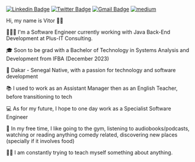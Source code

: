 [![Linkedin Badge](https://img.shields.io/badge/-LinkedIn-blue?style=flat-square&logo=Linkedin&&target=_blanklogoColor=white&link=https://www.linkedin.com/in/vitoremanueldev/)](https://www.linkedin.com/in/vitoremanueldev/)
  [![Twitter Badge](https://img.shields.io/badge/-Twitter-1ca0f1?style=flat-square&labelColor=1ca0f1&target=_blank&logo=twitter&logoColor=white&link=https://twitter.com/vitoremanueldev)](https://twitter.com/vitoremanueldev)
  [![Gmail Badge](https://img.shields.io/badge/-Gmail-c14438?style=flat-square&logo=Gmail&logoColor=white&link=mailto:veslima3@gmail.com.br)](mailto:veslima3@gmail.com.br)
  <a href="https://vitoremanueldev.medium.com/" target="_blank">
	<img src="https://img.shields.io/badge/medium-black?&style=flat-square&logo=medium&logoColor=white" alt="medium">
</a>


Hi, my name is Vitor 👋🏾

🧑🏾‍💻  I'm a Software Engineer currently working with Java Back-End Development at Plus-IT Consulting.

🎓  Soon to be grad with a Bachelor of Technology in Systems Analysis and Development from IFBA (December 2023)

🌇  Dakar - Senegal Native, with a passion for technology and software development

📚  I used to work as an Assistant Manager then as an English Teacher, before transitioning to tech

💻  As for my future, I hope to one day work as a Specialist Software Engineer

🍔  In my free time, I like going to the gym, listening to audiobooks/podcasts, watching or reading anything comedy related, discovering new places (specially if it involves food)

💪🏽  I am constantly trying to teach myself something about anything.


  
